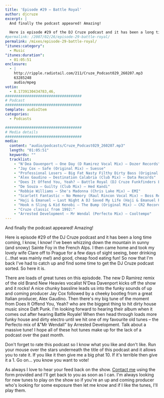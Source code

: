 ```yaml
---
title: 'Episode #29 – Battle Royal'
author: djcruze
excerpt: |
  And finally the podcast appeared! Amazing!
  
  Here is episode #29 of the DJ Cruze podcast and it has been a long time coming, I know, I know! I've been whizzing down the mountain in sunny (and snowy) Sainte Foy in the French Alps. I then came home and took my lovely wife Clare off to Prague for a few days of sight seeing, beer drinking (...that was mainly me!) and good, cheap food eating fun! So now that I'm back I've had to catch up and find some time to get the DJ Cruze podcast sorted. So here it is...
#permalink: /2007/02/26/episode-29-battle-royal/
permalink: /mixes/episode-29-battle-royal/
"itunes:category":
  - Music
"itunes:duration":
  - 01:05:51
enclosure:
  - |
    http://ripple.radiotail.com/211/Cruze_Podcast029_260207.mp3
    63285248
    audio/mpeg
votio:
  - 8.1739130434783,46,
###################################
# Podcast
###################################
template: audioItem
categories:
  - Podcasts

###################################
# Media details
###################################
media:
  content: "audio/podcasts/Cruze_Podcast029_260207.mp3"
  length: "01:05:51"
  keywords: ""
  tracklist:
    - "N'Dea Davenport – One Day (D Ramirez Vocal Mix) – Dozer Records"
    - "Jay Cox – Safe (Original Mix) – Suesse"
    - "Professional Losers – Big Fat Nasty Filthy Dirty Bass (Original Mix) – Southern Fried Recordings"
    - "Alex Gaudino – Destination Calabria (Club Mix) – Data Records"
    - "Does It Offend You, Yeah? – Battle Royal (DJ Cruze Funkfinders Edit) – CDR"
    - "De Souza – Guilty (Club Mix) – Hed Kandi"
    - "Robbie Williams – She's Madonna (Chris Lake Mix) – EMI"
    - "Scarlett Fantastic – No Memory (Raul Rincon Vocal Mix) – Boss Records"
    - "Haji & Emanuel – Last Night A DJ Saved My Life (Haji & Emanuel Remix) – Apollo Records"
    - "Hook n Sling & Kid Kenobi – The Bump (Original Mix) – CR2 Records"
    - "Cruze classic from 1992:"
    - "Arrested Development – Mr Wendal (Perfecto Mix) – Cooltempo"
---
```


And finally the podcast appeared! Amazing!

Here is episode #29 of the DJ Cruze podcast and it has been a long time coming, I know, I know! I've been whizzing down the mountain in sunny (and snowy) Sainte Foy in the French Alps. I then came home and took my lovely wife Clare off to Prague for a few days of sight seeing, beer drinking (...that was mainly me!) and good, cheap food eating fun! So now that I'm back I've had to catch up and find some time to get the DJ Cruze podcast sorted. So here it is.

There are loads of great tunes on this episdode. The new D Ramirez remix of the old Brand New Heavies vocalist N'Dea Davenport kicks off the show and it rocks! A nice chunky bassline leads us into the funky sounds of up and coming producer Jay Cox followed by a cheeky bootleg from a great Italian producer, Alex Gaudino. Then there's my big tune of the moment from Does It Offend You, Yeah? who are the biggest thing to hit dirty house music since Daft Punk. I'm looking forward to hearing their album when it comes out after hearing Battle Royale! When then head through loads more funky house and dirty electro until we hit one of my favourite old tunes – the Perfecto mix of &"Mr Wendall" by Arrested Development. Talk about a massive tune! I hope all of these hot tunes make up for the lack of a podcast over the past month.

Don't forget to rate this podcast so I know what you like and don't like. Run your mouse over the stars underneath the title of this podcast and it allows you to rate it. If you like it then give me a big phat 10. If it's terrible then give it a 1. Go on... you know you want to vote!

As always I love to hear your feed back on the show. [Contact me][1] using the form provided and I'll get back to you as soon as I can. I'm always looking for new tunes to play on the show so if you're an up and coming producer who's looking for some exposure then let me know and if I like the tunes, I'll play them.

 [1]: http://www.djcruze.co.uk/cms/contact/